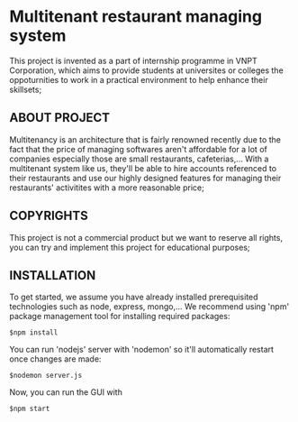 # Multitenant restaurant managing system

This project is invented as a part of internship programme in VNPT Corporation,
which aims to provide students at universites or colleges the oppoturnities to work
in a practical environment to help enhance their skillsets;

ABOUT PROJECT
-------------
Multitenancy is an architecture that is fairly renowned recently due to the fact that the price of managing softwares aren't affordable for a lot of companies especially those are small restaurants, cafeterias,...
With a multitenant system like us, they'll be able to hire accounts referenced to
their restaurants and use our highly designed features for managing their restaurants' activitites with a more reasonable price;

COPYRIGHTS
----------
This project is not a commercial product but we want to reserve all rights, you can try and implement this project for educational purposes;

INSTALLATION
------------
To get started, we assume you have already installed prerequisited technologies such as node, express, mongo,... We recommend using 'npm' package management tool for installing required packages:

    $npm install

You can run 'nodejs' server with 'nodemon' so it'll automatically restart once changes are made:

    $nodemon server.js
    
Now, you can run the GUI with
    
    $npm start
